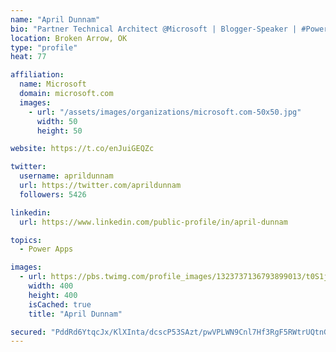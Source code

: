 ```yaml
---
name: "April Dunnam"
bio: "Partner Technical Architect @Microsoft | Blogger-Speaker | #PowerApps, #PowerAutomate, #Office365, #SharePoint | #WIT | #Karaoke Queen"
location: Broken Arrow, OK
type: "profile"
heat: 77

affiliation:
  name: Microsoft
  domain: microsoft.com
  images:
    - url: "/assets/images/organizations/microsoft.com-50x50.jpg"
      width: 50
      height: 50

website: https://t.co/enJuiGEQZc

twitter:
  username: aprildunnam
  url: https://twitter.com/aprildunnam
  followers: 5426

linkedin:
  url: https://www.linkedin.com/public-profile/in/april-dunnam

topics:
  - Power Apps

images:
  - url: https://pbs.twimg.com/profile_images/1323737136793899013/t0S1j_uM_400x400.jpg
    width: 400
    height: 400
    isCached: true
    title: "April Dunnam"

secured: "PddRd6YtqcJx/KlXInta/dcscP53SAzt/pwVPLWN9Cnl7Hf3RgF5RWtrUQtnG9y+PxzLKFq2UDaCUge9yTAngwBIndG3hvncfVf4RQCn6jLKAPlbdpKFcEpOqtbjP/9LswxpwjRNjGRsusxM9NJpNu925Pal8iEoiKXTFJ2xn7hS5uYSgf4QJR8LeCOftvB6utTJQETLplq9zgISvTVJK0+GeGTK70X82twtnwGN3BJrTQL6fE7x8RzlirRctUVrswp3sx0siXhr6G8aLIFmNkheXfnE6/4zZVGXEszrt1KrdjrsSr5T59irXHGCQd07pSrwT5MjYCCAYaVC62Wgwcmfd6kySlJQpeDjzM6H5o0ZXLGoK0hpM5c/AnUxaVZPBm8yjiSqs5y9lpt3ghUKY0dTNVcoANOlH2ZIa3RFTD8=;nCy0a5vlwfToU0NyQPn6xA=="
---
```


